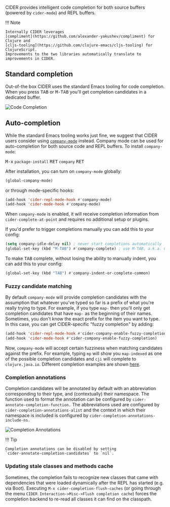 CIDER provides intelligent code completion for both source buffers (powered by
`cider-mode`) and REPL buffers.

!!! Note

    Internally CIDER leverages
    [compliment](https://github.com/alexander-yakushev/compliment) for Clojure and
    [cljs-tooling](https://github.com/clojure-emacs/cljs-tooling) for ClojureScript.
    Improvements to the two libraries automatically translate to improvements in CIDER.

## Standard completion

Out-of-the box CIDER uses the standard Emacs tooling for code completion. When you
press <kbd>TAB</kbd> or <kbd>M-TAB</kbd> you'll get completion candidates in a
dedicated buffer.

![Code Completion](images/code_completion.png)

## Auto-completion

While the standard Emacs tooling works just fine, we suggest that
CIDER users consider using
[`company-mode`](http://company-mode.github.io/) instead. Company mode
can be used for auto-completion for both source code and REPL buffers.
To install `company-mode`:

<kbd>M-x</kbd> `package-install` <kbd>RET</kbd> `company` <kbd>RET</kbd>

After installation, you can turn on `company-mode` globally:

```el
(global-company-mode)
```

or through mode-specific hooks:

```el
(add-hook 'cider-repl-mode-hook #'company-mode)
(add-hook 'cider-mode-hook #'company-mode)
```

When `company-mode` is enabled, it will receive completion information
from `cider-complete-at-point` and requires no additional setup or plugins.

If you'd prefer to trigger completions manually you can add this to your config:

```el
(setq company-idle-delay nil) ; never start completions automatically
(global-set-key (kbd "M-TAB") #'company-complete) ; use M-TAB, a.k.a. C-M-i, as manual trigger
```

To make <kbd>TAB</kbd> complete, without losing the ability to manually indent,
you can add this to your config:

```el
(global-set-key (kbd "TAB") #'company-indent-or-complete-common)
```

### Fuzzy candidate matching

By default `company-mode` will provide completion candidates with the
assumption that whatever you've typed so far is a prefix of what
you're really trying to type. For example, if you type `map-` then
you'll only get completion candidates that have `map-` as the
beginning of their names.  Sometimes, you don't know the exact prefix
for the item you want to type. In this case, you can get
CIDER-specific "fuzzy completion" by adding:

```el
(add-hook 'cider-repl-mode-hook #'cider-company-enable-fuzzy-completion)
(add-hook 'cider-mode-hook #'cider-company-enable-fuzzy-completion)
```

Now, `company-mode` will accept certain fuzziness when matching
candidates against the prefix. For example, typing `mp` will show you
`map-indexed` as one of the possible completion candidates and `cji`
will complete to `clojure.java.io`. Different completion examples are
shown
[here](https://github.com/alexander-yakushev/compliment/wiki/Examples).

### Completion annotations

Completion candidates will be annotated by default with an abbreviation
corresponding to their type, and (contextually) their namespace. The function
used to format the annotation can be configured by
`cider-annotate-completion-function.` The abbreviations used are configured by
`cider-completion-annotations-alist` and the context in which their namespace is
included is configured by `cider-completion-annotations-include-ns.`

![Completion Annotations](images/completion-annotations.png)

!!! Tip

    Completion annotations can be disabled by setting
    `cider-annotate-completion-candidates` to `nil`.

### Updating stale classes and methods cache

Sometimes, the completion fails to recognize new classes that came with
dependencies that were loaded dynamically after the REPL has started (e.g. via
Boot). Executing `M-x cider-completion-flush-caches` (or going through the menu
`CIDER Interaction->Misc->Flush completion cache`) forces the completion backend
to re-read all classes it can find on the classpath.
